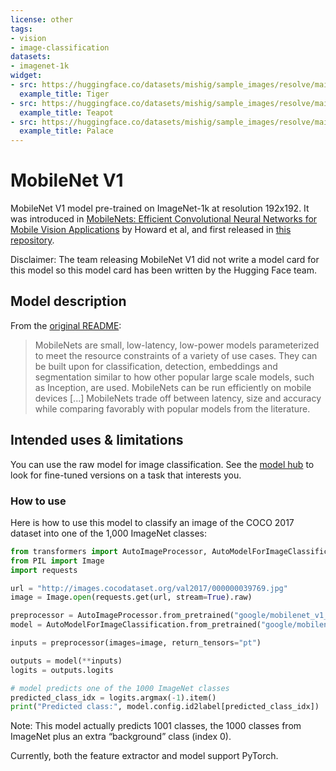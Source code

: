 ```yaml
---
license: other
tags:
- vision
- image-classification
datasets:
- imagenet-1k
widget:
- src: https://huggingface.co/datasets/mishig/sample_images/resolve/main/tiger.jpg
  example_title: Tiger
- src: https://huggingface.co/datasets/mishig/sample_images/resolve/main/teapot.jpg
  example_title: Teapot
- src: https://huggingface.co/datasets/mishig/sample_images/resolve/main/palace.jpg
  example_title: Palace
---
```


# MobileNet V1

MobileNet V1 model pre-trained on ImageNet-1k at resolution 192x192. It was introduced in [MobileNets: Efficient Convolutional Neural Networks for Mobile Vision Applications](https://arxiv.org/abs/1704.04861) by Howard et al, and first released in [this repository](https://github.com/tensorflow/models/blob/master/research/slim/nets/mobilenet_v1.md).

Disclaimer: The team releasing MobileNet V1 did not write a model card for this model so this model card has been written by the Hugging Face team.

## Model description

From the [original README](https://github.com/tensorflow/models/blob/master/research/slim/nets/mobilenet_v1.md):

> MobileNets are small, low-latency, low-power models parameterized to meet the resource constraints of a variety of use cases. They can be built upon for classification, detection, embeddings and segmentation similar to how other popular large scale models, such as Inception, are used. MobileNets can be run efficiently on mobile devices [...] MobileNets trade off between latency, size and accuracy while comparing favorably with popular models from the literature.

## Intended uses & limitations

You can use the raw model for image classification. See the [model hub](https://huggingface.co/models?search=mobilenet_v1) to look for fine-tuned versions on a task that interests you.

### How to use

Here is how to use this model to classify an image of the COCO 2017 dataset into one of the 1,000 ImageNet classes:

```python
from transformers import AutoImageProcessor, AutoModelForImageClassification
from PIL import Image
import requests

url = "http://images.cocodataset.org/val2017/000000039769.jpg"
image = Image.open(requests.get(url, stream=True).raw)

preprocessor = AutoImageProcessor.from_pretrained("google/mobilenet_v1_0.75_192")
model = AutoModelForImageClassification.from_pretrained("google/mobilenet_v1_0.75_192")

inputs = preprocessor(images=image, return_tensors="pt")

outputs = model(**inputs)
logits = outputs.logits

# model predicts one of the 1000 ImageNet classes
predicted_class_idx = logits.argmax(-1).item()
print("Predicted class:", model.config.id2label[predicted_class_idx])
```

Note: This model actually predicts 1001 classes, the 1000 classes from ImageNet plus an extra “background” class (index 0).

Currently, both the feature extractor and model support PyTorch.

